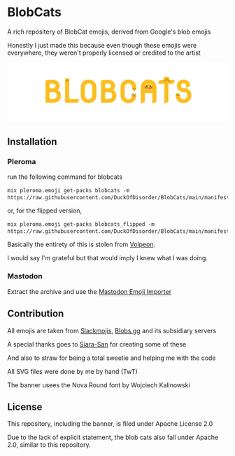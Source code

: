 # BlobCats
A rich repositery of BlobCat emojis, derived from Google's blob emojis

Honestly I just made this because even though these emojis were everywhere, they weren't properly licensed or credited to the artist

<picture>
 <source media="(prefers-color-scheme: dark)" srcset="https://github.com/DuckOfDisorder/BlobCats/raw/main/Banner.gif">
 <source media="(prefers-color-scheme: light)" srcset="https://github.com/DuckOfDisorder/BlobCats/raw/main/Banner.gif">
 <img alt="BlobCats Banner" src="https://github.com/DuckOfDisorder/BlobCats/raw/main/Banner.gif">
</picture>

## Installation
### Pleroma

run the following command for blobcats

```
mix pleroma.emoji get-packs blobcats -m https://raw.githubusercontent.com/DuckOfDisorder/BlobCats/main/manifest.json
```
or, for the flipped version,
```
mix pleroma.emoji get-packs blobcats_flipped -m https://raw.githubusercontent.com/DuckOfDisorder/BlobCats/main/manifest.json
```

Basically the entirety of this is stolen from [Volpeon](https://volpeon.ink/).

I would say I'm grateful but that would imply I knew what I was doing.

### Mastodon
Extract the archive and use the [Mastodon Emoji Importer](https://github.com/impiaaa/mastodon_import_emoji)

## Contribution
All emojis are taken from [Slackmojis](https://slackmojis.com/), [Blobs.gg](https://blobs.gg/) and its subsidiary servers

A special thanks goes to [Siara-San](https://www.instagram.com/sairaa.jpg/) for creating some of these

And also to straw for being a total sweetie and helping me with the code

All SVG files were done by me by hand (TwT)

The banner usees the Nova Round font by Wojciech Kalinowski

## License
This repository, including the banner, is filed under Apache License 2.0

Due to the lack of explicit statement, the blob cats also fall under Apache 2.0, similar to this repository.
